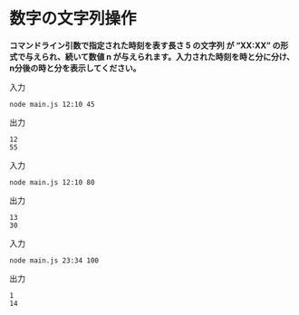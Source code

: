 # 数字の文字列操作

**コマンドライン引数で指定された時刻を表す長さ 5 の文字列 が “XX:XX” の形式で与えられ、続いて数値 n が与えられます。入力された時刻を時と分に分け、n分後の時と分を表示してください。**

入力
```
node main.js 12:10 45
```
出力
```
12
55
```
入力
```
node main.js 12:10 80
```
出力
```
13
30
```
入力
```
node main.js 23:34 100
```
出力
```
1
14
```
